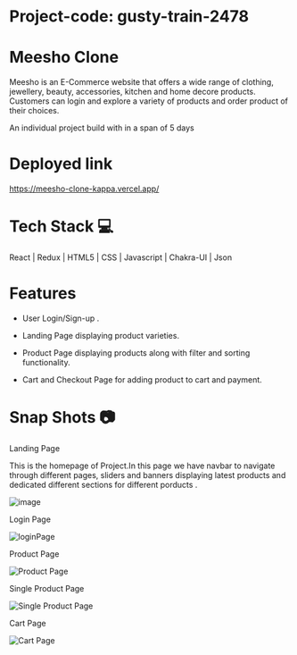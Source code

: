 # Project-code: gusty-train-2478

# Meesho Clone
Meesho is an E-Commerce website that offers a wide range of clothing, jewellery, beauty, accessories, kitchen and home decore products. Customers can login and explore a variety of products and order product of their choices.

An individual project build with in a span of 5 days

# Deployed link

https://meesho-clone-kappa.vercel.app/

# Tech Stack 💻

React | Redux  | HTML5 | CSS | Javascript | Chakra-UI | Json

# Features

- User Login/Sign-up .

- Landing Page displaying product varieties.

- Product Page displaying products along with filter and sorting functionality.

- Cart and Checkout Page for adding product to cart and payment.


# Snap Shots 📷

Landing Page

This is the homepage of Project.In this page we have navbar to navigate through different pages, sliders and banners displaying latest products and dedicated different sections for different porducts .

![image](https://github.com/Pranavi-Kayapati/meesho-clone/assets/119408915/9ac93db0-22eb-469b-93a2-8f515b21711f)


Login Page

![loginPage](![image](https://github.com/Pranavi-Kayapati/meesho-clone/assets/119408915/e7c02247-b3fc-46a3-abf2-fc5bbde830d7)
)


Product Page

![Product Page](![image](https://github.com/Pranavi-Kayapati/meesho-clone/assets/119408915/50ee5a9a-a6f0-4bdb-85ff-db13b1768c47)
)

Single Product Page

![Single Product Page](![image](https://github.com/Pranavi-Kayapati/meesho-clone/assets/119408915/9925a3cb-e995-484b-81f1-c23e3e87bcc4)
)

Cart Page

![Cart Page](![image](https://github.com/Pranavi-Kayapati/meesho-clone/assets/119408915/03a38459-5179-4c30-967a-defcb7e27f4d)
)









